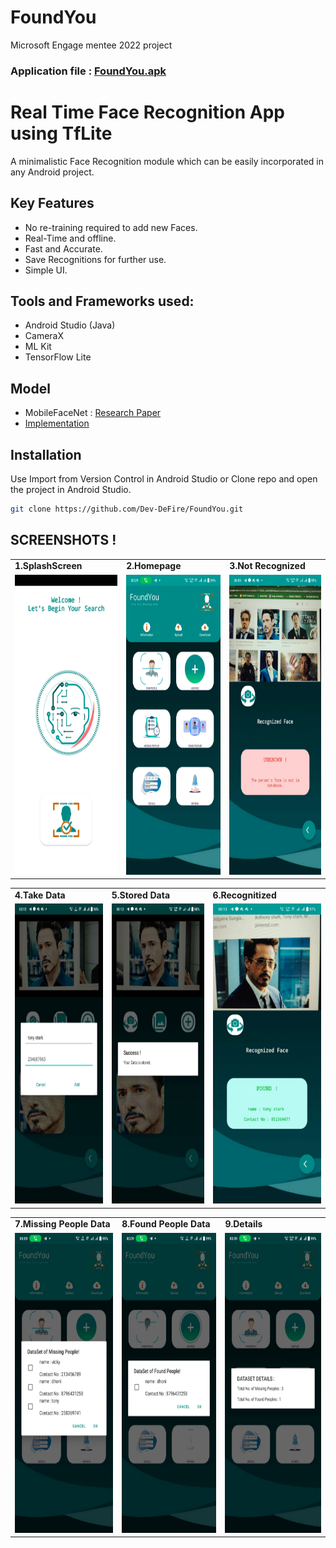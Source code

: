 # FoundYou
Microsoft Engage mentee 2022 project
### Application file : [FoundYou.apk](https://drive.google.com/file/d/1K2UOnZ5YQVoBvsCM2g2lK_ZybsQbUK4Z/view?usp=sharing)
# Real Time Face Recognition App using TfLite

A minimalistic Face Recognition module which can be easily incorporated in any Android project.

## Key Features 
- No re-training required to add new Faces.
- Real-Time and offline.
- Fast and Accurate.
- Save Recognitions for further use.
- Simple UI.

## Tools and Frameworks used:
- Android Studio (Java)
- CameraX
- ML Kit
- TensorFlow Lite

## Model 
- MobileFaceNet : [Research Paper](https://arxiv.org/ftp/arxiv/papers/1804/1804.07573.pdf)
- [Implementation](https://github.com/sirius-ai/MobileFaceNet_TF)

## Installation

Use Import from Version Control in Android Studio or Clone repo and open the project in Android Studio.

```bash
git clone https://github.com/Dev-DeFire/FoundYou.git
```


## SCREENSHOTS !
<table>
  <tr>
    <td><b>1.SplashScreen</b></td>
     <td><b>2.Homepage</b></td>
     <td><b>3.Not Recognized</b></td>
     
  </tr>
  <tr>
    <td><img src="Images/splashscreen.jpeg" width=270 height=480></td>
  <td><img src="Images/homepage.jpeg" width=270 height=480></td>
    <td><img src="Images/notrecognized.jpeg" width=270 height=480></td>
  
  </tr>
 </table>
 

 
 <table>
  <tr>
    <td><b>4.Take Data</b></td>
     <td><b>5.Stored Data</b></td>
     <td><b>6.Recognitized</b></td>
  </tr>
  <tr>
    <td><img src="Images/filldata.jpeg" width=270 height=480></td>
    <td><img src="Images/datastored.jpeg" width=270 height=480></td>
    <td><img src="Images/recognized.jpeg" width=270 height=480></td>
  </tr>
 </table>
  
  
 <table>
  <tr>
    <td><b>7.Missing People Data</b></td>
     <td><b>8.Found People Data</b></td>
     <td><b>9.Details</b></td>
  </tr>
  <tr>
    <td><img src="Images/datasetM.jpeg" width=270 height=480></td>
    <td><img src="Images/DatasetF.jpeg" width=270 height=480></td>
    <td><img src="Images/details.jpeg" width=270 height=480></td>
  </tr>
 </table>


